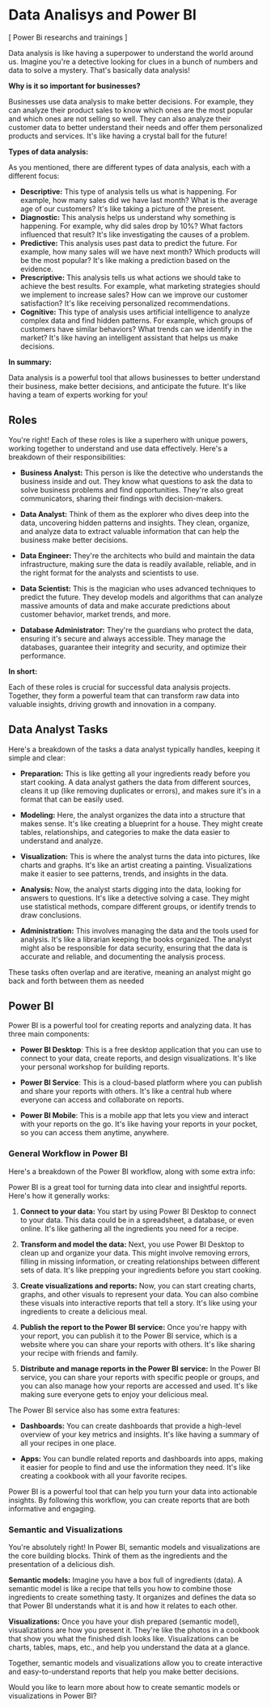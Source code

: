 # Data Analisys and Power BI
[ Power Bi researchs and trainings ] 

Data analysis is like having a superpower to understand the world around us. Imagine you're a detective looking for clues in a bunch of numbers and data to solve a mystery. That's basically data analysis! ️‍

**Why is it so important for businesses?**

Businesses use data analysis to make better decisions. For example, they can analyze their product sales to know which ones are the most popular and which ones are not selling so well. They can also analyze their customer data to better understand their needs and offer them personalized products and services. It's like having a crystal ball for the future! 

**Types of data analysis:**

As you mentioned, there are different types of data analysis, each with a different focus:

* **Descriptive:** This type of analysis tells us what is happening. For example, how many sales did we have last month? What is the average age of our customers? It's like taking a picture of the present. 
* **Diagnostic:** This analysis helps us understand why something is happening. For example, why did sales drop by 10%? What factors influenced that result? It's like investigating the causes of a problem. 
* **Predictive:** This analysis uses past data to predict the future. For example, how many sales will we have next month? Which products will be the most popular? It's like making a prediction based on the evidence. 
* **Prescriptive:** This analysis tells us what actions we should take to achieve the best results. For example, what marketing strategies should we implement to increase sales? How can we improve our customer satisfaction? It's like receiving personalized recommendations. 
* **Cognitive:** This type of analysis uses artificial intelligence to analyze complex data and find hidden patterns. For example, which groups of customers have similar behaviors? What trends can we identify in the market? It's like having an intelligent assistant that helps us make decisions. 

**In summary:**

Data analysis is a powerful tool that allows businesses to better understand their business, make better decisions, and anticipate the future. It's like having a team of experts working for you! ‍‍

## Roles
You're right! Each of these roles is like a superhero with unique powers, working together to understand and use data effectively. Here's a breakdown of their responsibilities:

* **Business Analyst:** This person is like the detective who understands the business inside and out. They know what questions to ask the data to solve business problems and find opportunities. They're also great communicators, sharing their findings with decision-makers.

* **Data Analyst:** Think of them as the explorer who dives deep into the data, uncovering hidden patterns and insights. They clean, organize, and analyze data to extract valuable information that can help the business make better decisions. ‍

* **Data Engineer:** They're the architects who build and maintain the data infrastructure, making sure the data is readily available, reliable, and in the right format for the analysts and scientists to use. ️

* **Data Scientist:** This is the magician who uses advanced techniques to predict the future. They develop models and algorithms that can analyze massive amounts of data and make accurate predictions about customer behavior, market trends, and more.

* **Database Administrator:** They're the guardians who protect the data, ensuring it's secure and always accessible. They manage the databases, guarantee their integrity and security, and optimize their performance.

**In short:**

Each of these roles is crucial for successful data analysis projects. Together, they form a powerful team that can transform raw data into valuable insights, driving growth and innovation in a company.

## Data Analyst Tasks

Here's a breakdown of the tasks a data analyst typically handles, keeping it simple and clear:

* **Preparation:**  This is like getting all your ingredients ready before you start cooking. A data analyst gathers the data from different sources, cleans it up (like removing duplicates or errors), and makes sure it's in a format that can be easily used.

* **Modeling:** Here, the analyst organizes the data into a structure that makes sense. It's like creating a blueprint for a house. They might create tables, relationships, and categories to make the data easier to understand and analyze.

* **Visualization:** This is where the analyst turns the data into pictures, like charts and graphs. It's like an artist creating a painting. Visualizations make it easier to see patterns, trends, and insights in the data.

* **Analysis:** Now, the analyst starts digging into the data, looking for answers to questions. It's like a detective solving a case. They might use statistical methods, compare different groups, or identify trends to draw conclusions.

* **Administration:** This involves managing the data and the tools used for analysis. It's like a librarian keeping the books organized. The analyst might also be responsible for data security, ensuring that the data is accurate and reliable, and documenting the analysis process.

These tasks often overlap and are iterative, meaning an analyst might go back and forth between them as needed

## Power BI
Power BI is a powerful tool for creating reports and analyzing data. It has three main components:

* **Power BI Desktop**: This is a free desktop application that you can use to connect to your data, create reports, and design visualizations. It's like your personal workshop for building reports.

* **Power BI Service**: This is a cloud-based platform where you can publish and share your reports with others. It's like a central hub where everyone can access and collaborate on reports.

* **Power BI Mobile**: This is a mobile app that lets you view and interact with your reports on the go. It's like having your reports in your pocket, so you can access them anytime, anywhere.

### General Workflow in Power BI
Here's a breakdown of the Power BI workflow, along with some extra info:

Power BI is a great tool for turning data into clear and insightful reports. Here's how it generally works:

1. **Connect to your data:** You start by using Power BI Desktop to connect to your data. This data could be in a spreadsheet, a database, or even online. It's like gathering all the ingredients you need for a recipe.

2. **Transform and model the data:** Next, you use Power BI Desktop to clean up and organize your data. This might involve removing errors, filling in missing information, or creating relationships between different sets of data. It's like prepping your ingredients before you start cooking.

3. **Create visualizations and reports:** Now, you can start creating charts, graphs, and other visuals to represent your data. You can also combine these visuals into interactive reports that tell a story. It's like using your ingredients to create a delicious meal.

4. **Publish the report to the Power BI service:** Once you're happy with your report, you can publish it to the Power BI service, which is a website where you can share your reports with others. It's like sharing your recipe with friends and family.

5. **Distribute and manage reports in the Power BI service:** In the Power BI service, you can share your reports with specific people or groups, and you can also manage how your reports are accessed and used. It's like making sure everyone gets to enjoy your delicious meal.

The Power BI service also has some extra features:

* **Dashboards:** You can create dashboards that provide a high-level overview of your key metrics and insights. It's like having a summary of all your recipes in one place.

* **Apps:** You can bundle related reports and dashboards into apps, making it easier for people to find and use the information they need. It's like creating a cookbook with all your favorite recipes.

Power BI is a powerful tool that can help you turn your data into actionable insights. By following this workflow, you can create reports that are both informative and engaging.

### Semantic and Visualizations
You're absolutely right! In Power BI, semantic models and visualizations are the core building blocks. Think of them as the ingredients and the presentation of a delicious dish.

**Semantic models:** Imagine you have a box full of ingredients (data). A semantic model is like a recipe that tells you how to combine those ingredients to create something tasty. It organizes and defines the data so that Power BI understands what it is and how it relates to each other.

**Visualizations:** Once you have your dish prepared (semantic model), visualizations are how you present it. They're like the photos in a cookbook that show you what the finished dish looks like. Visualizations can be charts, tables, maps, etc., and help you understand the data at a glance.

Together, semantic models and visualizations allow you to create interactive and easy-to-understand reports that help you make better decisions.

Would you like to learn more about how to create semantic models or visualizations in Power BI?
